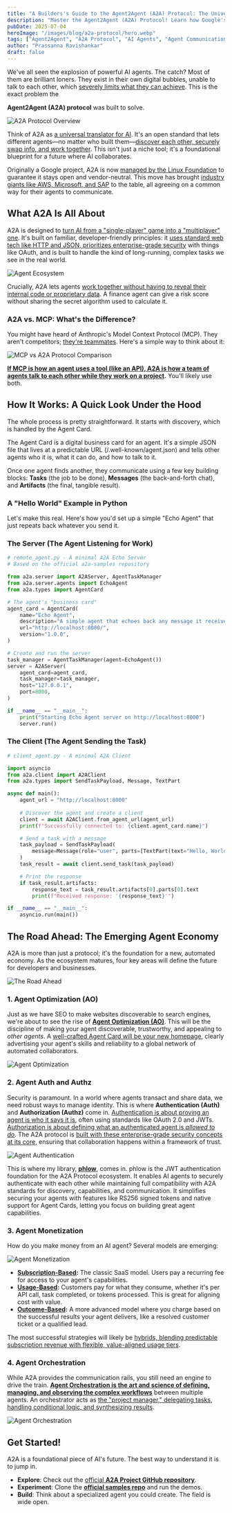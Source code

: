```yaml
---
title: "A Builders's Guide to the Agent2Agent (A2A) Protocol: The Universal Language for AI Collaboration"
description: "Master the Agent2Agent (A2A) Protocol! Learn how Google's open standard enables secure AI agent communication, discover vs MCP differences, explore authentication, monetization, and orchestration. Complete Python examples included."
pubDate: 2025-07-04
heroImage: "/images/blog/a2a-protocol/hero.webp"
tags: ["Agent2Agent", "A2A Protocol", "AI Agents", "Agent Communication", "Agent Interoperability", "Google", "Linux Foundation", "MCP", "Multi-Agent Systems", "Agent Authentication", "Agent Monetization", "Agent Orchestration", "AI Collaboration", "Enterprise AI", "Protocol Development", "Python", "Agent Discovery", "OAuth", "JWT", "phlow"]
author: "Prassanna Ravishankar"
draft: false
---
```


We've all seen the explosion of powerful AI agents. The catch? Most of them are brilliant loners. They exist in their own digital bubbles, unable to talk to each other, which [severely limits what they can achieve](https://architecture.learning.sap.com/docs/ref-arch/e5eb3b9b1d/8). This is the exact problem the

**Agent2Agent (A2A) protocol** was built to solve.

![A2A Protocol Overview](/images/blog/a2a-protocol/a2a-protocol.webp)

Think of A2A as [a universal translator for AI](https://www.bluebash.co/blog/google-a2a-protocol-redefines-ai-ecosystems/). It's an open standard that lets different agents—no matter who built them—[discover each other, securely swap info, and work together](https://developers.googleblog.com/en/a2a-a-new-era-of-agent-interoperability/). This isn't just a niche tool; it's a foundational blueprint for a future where AI collaborates.

Originally a Google project, A2A is now [managed by the Linux Foundation](https://www.tmasolutions.com/insights/agent2agent-a2a-protocol-opening-a-new-era-for-autonomous-ai-agents-interaction) to guarantee it stays open and vendor-neutral. This move has brought [industry giants like AWS, Microsoft, and SAP](https://architecture.learning.sap.com/docs/ref-arch/e5eb3b9b1d/8) to the table, all agreeing on a common way for their agents to communicate.

## **What A2A Is All About**

A2A is designed to [turn AI from a "single-player" game into a "multiplayer" one](https://kodekloud.com/blog/agent2agent-a2a-protocol-a-friendly-guide-to-the-future-of-ai-communication/). It's built on familiar, developer-friendly principles: it [uses standard web tech like HTTP and JSON, prioritizes enterprise-grade security](https://www.trevorlasn.com/blog/agent-2-agent-protocol-a2a) with things like OAuth, and is built to handle the kind of long-running, complex tasks we see in the real world.

![Agent Ecosystem](/images/blog/a2a-protocol/agent-ecosystem.webp)

Crucially, A2A lets agents [work together without having to reveal their internal code or proprietary data](https://github.com/a2aproject/A2A). A finance agent can give a risk score without sharing the secret algorithm used to calculate it.

### **A2A vs. MCP: What's the Difference?**

You might have heard of Anthropic's Model Context Protocol (MCP). They aren't competitors; [they're teammates](https://www.tmasolutions.com/insights/agent2agent-a2a-protocol-opening-a-new-era-for-autonomous-ai-agents-interaction). Here's a simple way to think about it:

![MCP vs A2A Protocol Comparison](/images/blog/a2a-protocol/mcp-vs-a2a.webp)

**[If MCP is how an agent uses a tool (like an API), A2A is how a team of agents talk to each other while they work on a project](https://securityboulevard.com/2025/04/what-is-the-a2a-agent2agent-protocol-and-how-it-works/).** You'll likely use both.

## **How It Works: A Quick Look Under the Hood**

The whole process is pretty straightforward. It starts with discovery, which is handled by the Agent Card.

The Agent Card is a digital business card for an agent. It's a simple JSON file that lives at a predictable URL (/.well-known/agent.json) and tells other agents who it is, what it can do, and how to talk to it.

Once one agent finds another, they communicate using a few key building blocks: **Tasks** (the job to be done), **Messages** (the back-and-forth chat), and **Artifacts** (the final, tangible result).

### **A "Hello World" Example in Python**

Let's make this real. Here's how you'd set up a simple "Echo Agent" that just repeats back whatever you send it.

### **The Server (The Agent Listening for Work)**

```python
# remote_agent.py - A minimal A2A Echo Server
# Based on the official a2a-samples repository

from a2a.server import A2AServer, AgentTaskManager
from a2a.server.agents import EchoAgent
from a2a.types import AgentCard

# The agent's "business card"
agent_card = AgentCard(
    name="Echo Agent",
    description="A simple agent that echoes back any message it receives.",
    url="http://localhost:8000/",
    version="1.0.0",
)

# Create and run the server
task_manager = AgentTaskManager(agent=EchoAgent())
server = A2AServer(
    agent_card=agent_card,
    task_manager=task_manager,
    host="127.0.0.1",
    port=8000,
)

if __name__ == "__main__":
    print("Starting Echo Agent server on http://localhost:8000")
    server.run()
```

### **The Client (The Agent Sending the Task)**

```python
# client_agent.py - A minimal A2A Client

import asyncio
from a2a.client import A2AClient
from a2a.types import SendTaskPayload, Message, TextPart

async def main():
    agent_url = "http://localhost:8000"
    
    # Discover the agent and create a client
    client = await A2AClient.from_agent_url(agent_url)
    print(f"Successfully connected to: {client.agent_card.name}")

    # Send a task with a message
    task_payload = SendTaskPayload(
        message=Message(role="user", parts=[TextPart(text="Hello, World!")])
    )
    task_result = await client.send_task(task_payload)

    # Print the response
    if task_result.artifacts:
        response_text = task_result.artifacts[0].parts[0].text
        print(f"Received response: '{response_text}'")

if __name__ == "__main__":
    asyncio.run(main())
```

## **The Road Ahead: The Emerging Agent Economy**

A2A is more than just a protocol; it's the foundation for a new, automated economy. As the ecosystem matures, four key areas will define the future for developers and businesses.

![The Road Ahead](/images/blog/a2a-protocol/road-ahead.webp)

### **1. Agent Optimization (AO)**

Just as we have SEO to make websites discoverable to search engines, we're about to see the rise of **[Agent Optimization (AO)](https://www.mariehaynes.com/googles-agent2agent-protocol-will-radically-change-the-web/)**. This will be the discipline of making your agent discoverable, trustworthy, and appealing to *other agents*. A [well-crafted Agent Card will be your new homepage](https://huggingface.co/blog/tsadoq/agent2agent-and-mcp-tutorial), clearly advertising your agent's skills and reliability to a global network of automated collaborators.

![Agent Optimization](/images/blog/a2a-protocol/agent-optimisation.webp)

### **2. Agent Auth and Authz**

Security is paramount. In a world where agents transact and share data, we need robust ways to manage identity. This is where **Authentication (Auth)** and **Authorization (Authz)** come in. [Authentication is about proving an agent is who it says it is](https://www.googlecloudcommunity.com/gc/Community-Blogs/Understanding-A2A-The-Protocol-for-Agent-Collaboration/ba-p/906323), often using standards like OAuth 2.0 and JWTs. [Authorization is about defining what an authenticated agent is *allowed to do*](https://www.protocols.io/view/a2a-protocol-g4ehbytb7). The A2A protocol is [built with these enterprise-grade security concepts at its core](https://towardsdatascience.com/inside-googles-agent2agent-a2a-protocol-teaching-ai-agents-to-talk-to-each-other/), ensuring that collaboration happens within a framework of trust.

![Agent Authentication](/images/blog/a2a-protocol/agent-auth.webp)

This is where my library, [**phlow**](https://github.com/prassanna-ravishankar/phlow), comes in. phlow is the JWT authentication foundation for the A2A Protocol ecosystem. It enables AI agents to securely authenticate with each other while maintaining full compatibility with A2A standards for discovery, capabilities, and communication. It simplifies securing your agents with features like RS256 signed tokens and native support for Agent Cards, letting you focus on building great agent capabilities.

### **3. Agent Monetization**

How do you make money from an AI agent? Several models are emerging:

![Agent Monetization](/images/blog/a2a-protocol/agent-monetisation.webp)

* **[Subscription-Based](https://medium.com/aimonks/10-profitable-ai-agent-business-models-to-launch-in-2025-3bad38ae4bc9):** The classic SaaS model. Users pay a recurring fee for access to your agent's capabilities.
* **[Usage-Based](https://www.getlago.com/blog/ai-agent-monetization):** Customers pay for what they consume, whether it's per API call, task completed, or tokens processed. This is great for aligning cost with value.
* **[Outcome-Based](https://www.geekwire.com/2024/ask-the-expert-how-should-i-monetize-ai-agents/):** A more advanced model where you charge based on the successful results your agent delivers, like a resolved customer ticket or a qualified lead.

The most successful strategies will likely be [hybrids, blending predictable subscription revenue with flexible, value-aligned usage tiers](https://www.geekwire.com/2024/ask-the-expert-how-should-i-monetize-ai-agents/).

### **4. Agent Orchestration**

While A2A provides the communication rails, you still need an engine to drive the train. **[Agent Orchestration is the art and science of defining, managing, and observing the complex workflows](https://re-cinq.com/blog/agents-in-dialogue-part-3-a2a)** between multiple agents. An orchestrator acts as [the "project manager," delegating tasks, handling conditional logic, and synthesizing results](https://fractal.ai/blog/orchestrating-heterogeneous-and-distributed-multi-agent-systems-using-agent-to-agent-a2a-protocol).

![Agent Orchestration](/images/blog/a2a-protocol/agent-orchestration.webp)

## **Get Started!**

A2A is a foundational piece of AI's future. The best way to understand it is to jump in.

* **Explore**: Check out the [official **A2A Project GitHub repository**](https://github.com/a2aproject/A2A).
* **Experiment**: Clone the [**official samples repo**](https://github.com/a2aproject/a2a-samples) and run the demos.
* **Build**: Think about a specialized agent you could create. The field is wide open.